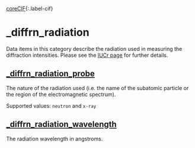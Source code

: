 [0]: #
[1]: https://www.iucr.org/resources/cif/dictionaries/cif_core
[2]: https://www.iucr.org/__data/iucr/cifdic_html/1/cif_pd.dic/index.html

[coreCIF][1]{:.label-cif}

# _diffrn_radiation

Data items in this category describe the radiation used in measuring the diffraction intensities. Please see the [IUCr page](https://www.iucr.org/__data/iucr/cifdic_html/1/cif_core.dic/Cdiffrn_radiation.html) for further details.

## [\_diffrn_radiation_probe](https://www.iucr.org/__data/iucr/cifdic_html/1/cif_core.dic/Idiffrn_radiation_probe.html)

The nature of the radiation used (i.e. the name of the subatomic particle or the region of the electromagnetic spectrum).

Supported values: `neutron` and `x-ray`

## [\_diffrn_radiation_wavelength](https://www.iucr.org/__data/iucr/cifdic_html/1/cif_core.dic/Idiffrn_radiation_wavelength.html)

The radiation wavelength in angstroms.
